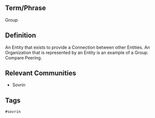 ## Term/Phrase
Group

## Definition
An Entity that exists to provide a Connection between other Entities. An Organization that is represented by an Entity is an example of a Group. Compare Peering.

## Relevant Communities
* Sovrin

## Tags
```
#sovrin
```
